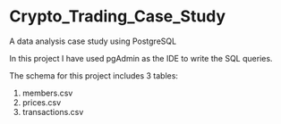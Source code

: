 # Crypto_Trading_Case_Study
A data analysis case study using PostgreSQL


In this project I have used pgAdmin as the IDE to write the SQL queries.

The schema for this project includes 3 tables:
1. members.csv
2. prices.csv
3. transactions.csv
